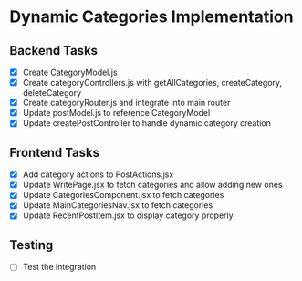 # Dynamic Categories Implementation

## Backend Tasks
- [x] Create CategoryModel.js
- [x] Create categoryControllers.js with getAllCategories, createCategory, deleteCategory
- [x] Create categoryRouter.js and integrate into main router
- [x] Update postModel.js to reference CategoryModel
- [x] Update createPostController to handle dynamic category creation

## Frontend Tasks
- [x] Add category actions to PostActions.jsx
- [x] Update WritePage.jsx to fetch categories and allow adding new ones
- [x] Update CategoriesComponent.jsx to fetch categories
- [x] Update MainCategoriesNav.jsx to fetch categories
- [x] Update RecentPostItem.jsx to display category properly

## Testing
- [ ] Test the integration
